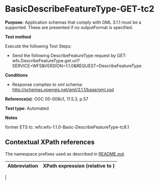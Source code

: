 # BasicDescribeFeatureType-GET-tc2

**Purpose**: Application schemas that comply with GML 3.1.1 must be a supported. These are presented if no outputFormat is specified.

**Test method**

Execute the following Test Steps:

* Send the following DescribeFeatureType request by GET: wfs.DescribeFeatureType.get.url?SERVICE=WFS&VERSION=1.1.0&REQUEST=DescribeFeatureType

**Conditions**

* Response complies to xml schema: http://schemas.opengis.net/gml/3.1.1/base/gml.xsd


**Reference(s)**: OGC 05-008c1, 11.5.3, p.57

**Test type**: Automated

**Notes**

former ETS tc: wfs:wfs-1.1.0-Basic-DescribeFeatureType-tc8.1


## Contextual XPath references

The namespace prefixes used as described in [README.md](./README.md#namespaces).

Abbreviation                                   |  XPath expression (relative to )
-----------------------------------------------| -------------------------------------------------------------------------
  | 

